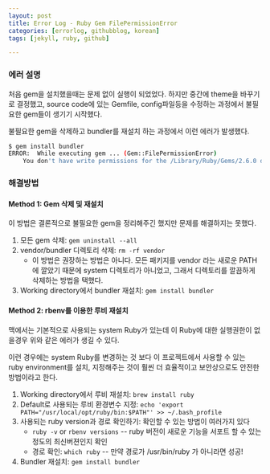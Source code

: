 ```yaml
---
layout: post
title: Error Log - Ruby Gem FilePermissionError
categories: [errorlog, githubblog, korean]
tags: [jekyll, ruby, github]

---
```


### 에러 설명 

처음 gem을 설치했을때는 문제 없이 실행이 되었었다. 하지만 중간에 theme을 바꾸기로 결정했고, source code에 있는 Gemfile, config파일등을 수정하는 과정에서 불필요한 gem들이 생기기 시작했다.

불필요한 gem을 삭제하고 bundler를 재설치 하는 과정에서 이런 에러가 발생했다.

```bash
$ gem install bundler
ERROR:  While executing gem ... (Gem::FilePermissionError)
    You don't have write permissions for the /Library/Ruby/Gems/2.6.0 directory.
```



### 해결방법

#### Method 1: Gem 삭제 및 재설치

이 방법은 결론적으로 불필요한 gem을 정리해주긴 했지만 문제를 해결하지는 못했다.

1. 모든 gem 삭제: `gem uninstall --all`
2. vendor/bundler 디렉토리 삭제:  `rm -rf vendor`
   - 이 방법은 권장하는 방법은 아니다. 모든 패키지를 vendor 라는 새로운 PATH에 깔았기 때문에 system 디렉토리가 아니었고, 그래서 디렉토리를 깔끔하게 삭제하는 방법을 택했다.
3. Working directory에서 bundler 재설치: `gem install bundler`



#### Method 2: rbenv를 이용한 루비 재설치

맥에서는 기본적으로 사용되는 system Ruby가 있는데 이 Ruby에 대한 실행권한이 없을경우 위와 같은 에러가 생길 수 있다.

이런 경우에는 system Ruby를 변경하는 것 보다 이 프로젝트에서 사용할 수 있는 ruby environment를 설치, 지정해주는 것이 훨씬 더 효율적이고 보안상으로도 안전한 방법이라고 한다.

1. Working directory에서 루비 재설치: `brew install ruby`
2. Default로 사용되는 루비 환경변수 지정: `echo 'export PATH="/usr/local/opt/ruby/bin:$PATH"' >> ~/.bash_profile`
3. 사용되는 ruby version과 경로 확인하기: 확인할 수 있는 방법이 여러가지 있다
   - `ruby -v` or `rbenv versions` -- ruby 버전이 새로운 기능을 서포트 할 수 있는 정도의 최신버젼인지 확인
   - 경로 확인: `which ruby` -- 만약 경로가 /usr/bin/ruby 가 아니라면 성공!
4. Bundler 재설치: `gem install bundler`